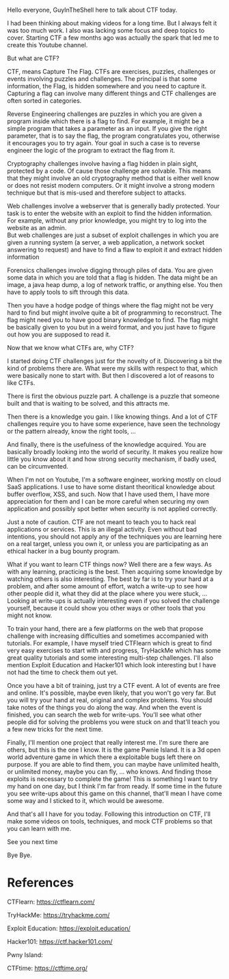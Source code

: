 Hello everyone, GuyInTheShell here to talk about CTF today.

I had been thinking about making videos for a long time. But I always felt it was too much work. I
also was lacking some focus and deep topics to cover. Starting CTF a few months ago was actually the
spark that led me to create this Youtube channel.

But what are CTF?

CTF, means Capture The Flag. CTFs are exercises, puzzles, challenges or events involving puzzles and
challenges. The principal is that some information, the Flag, is hidden somewhere and you need to
capture it. Capturing a flag can involve many different things and CTF challenges are often sorted
in categories.

Reverse Engineering challenges are puzzles in which you are given a program inside which there is a
flag to find. For example, it might be a simple program that takes a parameter as an input. If you
give the right parameter, that is to say the flag, the program congratulates you, otherwise it
encourages you to try again. Your goal in such a case is to reverse engineer the logic of the
program to extract the flag from it.

Cryptography challenges involve having a flag hidden in plain sight, protected by a code. Of cause
those challenge are solvable. This means that they might involve an old cryptography method that is
either well know or does not resist modern computers. Or it might involve a strong modern technique
but that is mis-used and therefore subject to attacks.

Web challenges involve a webserver that is generally badly protected. Your task is to enter the
website with an exploit to find the hidden information. For example, without any prior knowledge,
you might try to log into the website as an admin.  
But web challenges are just a subset of exploit challenges in which you are given a running system
(a server, a web application, a network socket answering to request) and have to find a flaw to
exploit it and extract hidden information

Forensics challenges involve digging through piles of data. You are given some data in which you are
told that a flag is hidden. The data might be an image, a java heap dump, a log of network traffic,
or anything else. You then have to apply tools to sift through this data.

Then you have a hodge podge of things where the flag might not be very hard to find but might
involve quite a bit of programming to reconstruct. The flag might need you to have good binary
knowledge to find. The flag might be basically given to you but in a weird format, and you just have
to figure out how you are supposed to read it.

Now that we know what CTFs are, why CTF?

I started doing CTF challenges just for the novelty of it. Discovering a bit the kind of problems
there are. What were my skills with respect to that, which were basically none to start with. But
then I discovered a lot of reasons to like CTFs.

There is first the obvious puzzle part. A challenge is a puzzle that someone built and that is
waiting to be solved, and this attracts me.

Then there is a knowledge you gain. I like knowing things. And a lot of CTF challenges require you
to have some experience, have seen the technology or the pattern already, know the right tools, ...

And finally, there is the usefulness of the knowledge acquired. You are basically broadly looking
into the world of security. It makes you realize how little you know about it and how strong
security mechanism, if badly used, can be circumvented.

When I'm not on Youtube, I'm a software engineer, working mostly on cloud SaaS applications. I use
to have some distant theoritical knowledge about buffer overflow, XSS, and such. Now that I have
used them, I have more appreciation for them and I can be more careful when securing my own
application and possibly spot better when security is not applied correctly.

Just a note of caution. CTF are not meant to teach you to hack real applications or services. This
is an illegal activity. Even without bad intentions, you should not apply any of the techniques you
are learning here on a real target, unless you own it, or unless you are participating as an ethical
hacker in a bug bounty program.

What if you want to learn CTF things now? Well there are a few ways. As with any learning,
practicing is the best. Then acquiring some knowledge by watching others is also interesting. The
best by far is to try your hard at a problem, and after some amount of effort, watch a write-up to
see how other people did it, what they did at the place where you were stuck, ... Looking at
write-ups is actually interesting even if you solved the challenge yourself, because it could show
you other ways or other tools that you might not know.

To train your hand, there are a few platforms on the web that propose challenge with increasing
difficulties and sometimes accompanied with tutorials. For example, I have myself tried CTFlearn
which is great to find very easy exercises to start with and progress, TryHackMe which has some
great quality tutorials and some interesting multi-step challenges. I'll also mention Exploit
Education and Hacker101 which look interesting but I have not had the time to check them out yet.

Once you have a bit of training, just try a CTF event. A lot of events are free and online. It's
possible, maybe even likely, that you won't go very far. But you will try your hand at real,
original and complex problems. You should take notes of the things you do along the way. And when
the event is finished, you can search the web for write-ups. You'll see what other people did for
solving the problems you were stuck on and that'll teach you a few new tricks for the next time.

Finally, I'll mention one project that really interest me. I'm sure there are others, but this is
the one I know. It is the game Pwnie Island. It is a 3d open world adventure game in which there a
exploitable bugs left there on purpose. If you are able to find them, you can maybe have unlimited
health, or unlimited money, maybe you can fly, ... who knows. And finding those exploits is
necessary to complete the game! This is something I want to try my hand on one day, but I think I'm
far from ready. If some time in the future you see write-ups about this game on this channel,
that'll mean I have come some way and I sticked to it, which would be awesome.

And that's all I have for you today. Following this introduction on CTF, I'll make some videos on
tools, techniques, and mock CTF problems so that you can learn with me.

See you next time

Bye Bye.

# References

CTFlearn:
  https://ctflearn.com/

TryHackMe:
  https://tryhackme.com/

Exploit Education:
  https://exploit.education/

Hacker101:
  https://ctf.hacker101.com/

Pwny Island:

CTFtime:
  https://ctftime.org/
